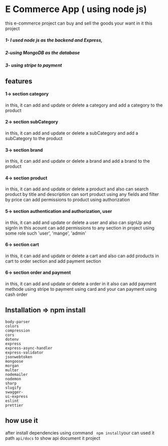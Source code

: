 # E Commerce App ( using node js)
this e-commerce project can buy and sell the goods your want in it this project 
##### 1- I used node js as the backend and Express, 
##### 2-using  MongoDB as the database 
##### 3- using stripe to payment
## features
#### 1-> section category
in this, it can add and update or delete a category and add a category to the product
#### 2-> section subCategory
in this, it can add and update or delete a subCategory and add a subCategory to the product
#### 3-> section brand
in this, it can add and update or delete a brand and add a brand to the product
#### 4-> section product
in this, it can add and update or delete a product and also can search product  by title and description
can sort product using any fields and filter by price
can add permissions to product using authorization 

#### 5-> section authentication and authorization, user
in this, it can add and update or delete a user 
and also can signUp and signIn in this acount 
can add  permissions to any section in project using some role such 'user', 'mange', 'admin'

#### 6-> section cart
in this, it can add and update or delete a cart 
and also can add  products in cart to order section and add payment section

#### 6-> section order and payment
in this, it can add and update or delete a order 
in it also can add payment methode using stripe to payment using card 
and your can payment using cash order

## Installation => npm install
```bcryptjs
body-parser
colors
compression
cors
dotenv
express
express-async-handler
express-validator
jsonwebtoken
mongoose
morgan
multer
nodemailer
nodemon
sharp
slugify
swagger-
ui-express
eslint
prettier
```
## how use it
after install dependencies using command ``` npm install```your can used it path ```api/docs``` to show api document it project 

 

